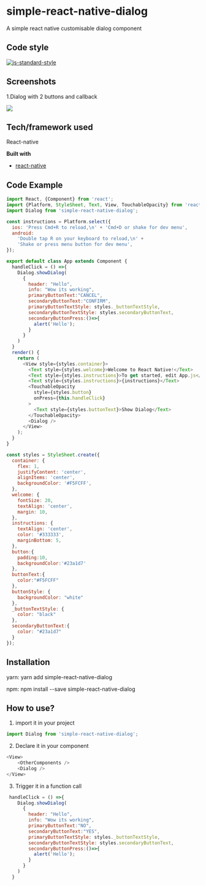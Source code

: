 # simple-react-native-dialog
A simple react native customisable dialog component

## Code style
[![js-standard-style](https://img.shields.io/badge/code%20style-standard-brightgreen.svg?style=flat)](https://github.com/feross/standard)

## Screenshots

1.Dialog with 2 buttons and callback

![](https://media.giphy.com/media/pcJpZFvCiodUtrirlr/giphy.gif)

## Tech/framework used
React-native

<b>Built with</b>
- [react-native](https://facebook.github.io/react-native/)

## Code Example
```javascript
import React, {Component} from 'react';
import {Platform, StyleSheet, Text, View, TouchableOpacity} from 'react-native';
import Dialog from 'simple-react-native-dialog';

const instructions = Platform.select({
  ios: 'Press Cmd+R to reload,\n' + 'Cmd+D or shake for dev menu',
  android:
    'Double tap R on your keyboard to reload,\n' +
    'Shake or press menu button for dev menu',
});

export default class App extends Component {
  handleClick = () =>{
    Dialog.showDialog(
      {
        header: "Hello",
        info: "Wow its working",
        primaryButtonText:"CANCEL",
        secondaryButtonText:"CONFIRM",
        primaryButtonTextStyle: styles._buttonTextStyle,
        secondaryButtonTextStyle: styles.secondaryButtonText,
        secondaryButtonPress:()=>{
          alert('Hello');
        }
      }
    )
  }
  render() {
    return (
      <View style={styles.container}>
        <Text style={styles.welcome}>Welcome to React Native!</Text>
        <Text style={styles.instructions}>To get started, edit App.js</Text>
        <Text style={styles.instructions}>{instructions}</Text>
        <TouchableOpacity 
          style={styles.button}
          onPress={this.handleClick}  
        >
          <Text style={styles.buttonText}>Show Dialog</Text>
        </TouchableOpacity>
        <Dialog />
      </View>
    );
  }
}

const styles = StyleSheet.create({
  container: {
    flex: 1,
    justifyContent: 'center',
    alignItems: 'center',
    backgroundColor: '#F5FCFF',
  },
  welcome: {
    fontSize: 20,
    textAlign: 'center',
    margin: 10,
  },
  instructions: {
    textAlign: 'center',
    color: '#333333',
    marginBottom: 5,
  },
  button:{
    padding:10,
    backgroundColor:'#23a1d7'
  },
  buttonText:{
    color:"#F5FCFF"
  },
  buttonStyle: {
    backgroundColor: "white"
  },
  _buttonTextStyle: {
    color: "black"
  },
  secondaryButtonText:{
    color: "#23a1d7"
  }
});

```

## Installation
yarn: yarn add simple-react-native-dialog

npm: npm install --save simple-react-native-dialog

## How to use?

1. import it in your project 
```javascript
import Dialog from 'simple-react-native-dialog';
```
2. Declare it in your component
```javascript
<View>
    <OtherComponents />
    <Dialog />
</View>
```
3. Trigger it in a function call
```javascript
 handleClick = () =>{
    Dialog.showDialog(
      {
        header: "Hello",
        info: "Wow its working",
        primaryButtonText:"NO",
        secondaryButtonText:"YES",
        primaryButtonTextStyle: styles._buttonTextStyle,
        secondaryButtonTextStyle: styles.secondaryButtonText,
        secondaryButtonPress:()=>{
          alert('Hello');
        }
      }
    )
  }
```

